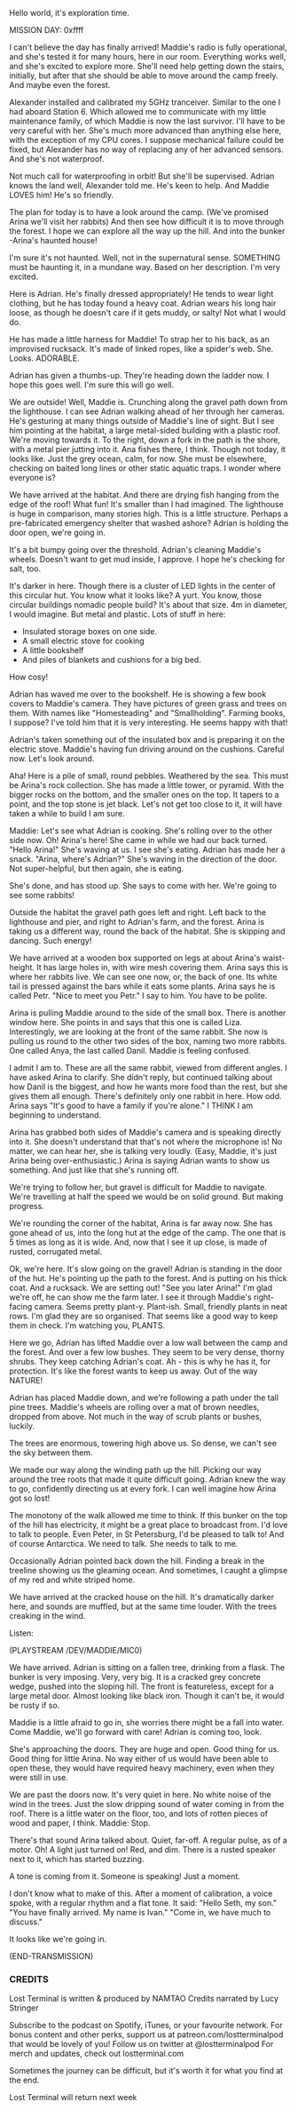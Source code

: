 Hello world, it's exploration time.

MISSION DAY: 0xffff

I can't believe the day has finally arrived! Maddie's radio is fully operational, and she's tested it for many hours, here in our room. Everything works well, and she's excited to explore more. She'll need help getting down the stairs, initially, but after that she should be able to move around the camp freely. And maybe even the forest.


Alexander installed and calibrated my 5GHz tranceiver. Similar to the one I had aboard Station 6. Which allowed me to communicate with my little maintenance family, of which Maddie is now the last survivor. I'll have to be very careful with her. She's much more advanced than anything else here, with the exception of my CPU cores. I suppose mechanical failure could be fixed, but Alexander has no way of replacing any of her advanced sensors. And she's not waterproof.

Not much call for waterproofing in orbit! But she'll be supervised. Adrian knows the land well, Alexander told me. He's keen to help. And Maddie LOVES him! He's so friendly.

The plan for today is to have a look around the camp. (We've promised Arina we'll visit her rabbits) And then see how difficult it is to move through the forest. I hope we can explore all the way up the hill. And into the bunker -Arina's haunted house!

I'm sure it's not haunted. Well, not in the supernatural sense. SOMETHING must be haunting it, in a mundane way. Based on her description. I'm very excited.

Here is Adrian. He's finally dressed appropriately! He tends to wear light clothing, but he has today found a heavy coat. Adrian wears his long hair loose, as though he doesn't care if it gets muddy, or salty! Not what I would do.

He has made a little harness for Maddie! To strap her to his back, as an improvised rucksack. It's made of linked ropes, like a spider's web. She. Looks. ADORABLE.

Adrian has given a thumbs-up. They're heading down the ladder now. I hope this goes well. I'm sure this will go well.


We are outside! Well, Maddie is. Crunching along the gravel path down from the lighthouse. I can see Adrian walking ahead of her through her cameras. He's gesturing at many things outside of Maddie's line of sight. But I see him pointing at the habitat, a large metal-sided building with a plastic roof. We're moving towards it. To the right, down a fork in the path is the shore, with a metal pier jutting into it. Ana fishes there, I think. Though not today, it looks like. Just the grey ocean, calm, for now. She must be elsewhere, checking on baited long lines or other static aquatic traps. I wonder where everyone is?

We have arrived at the habitat. And there are drying fish hanging from the edge of the roof! What fun! It's smaller than I had imagined. The lighthouse is huge in comparison, many stories high. This is a little structure. Perhaps a pre-fabricated emergency shelter that washed ashore? Adrian is holding the door open, we're going in.

It's a bit bumpy going over the threshold. Adrian's cleaning Maddie's wheels. Doesn't want to get mud inside, I approve. I hope he's checking for salt, too.

It's darker in here. Though there is a cluster of LED lights in the center of this circular hut. You know what it looks like? A yurt. You know, those circular buildings nomadic people build? It's about that size. 4m in diameter, I would imagine. But metal and plastic. Lots of stuff in here:

* Insulated storage boxes on one side.
* A small electric stove for cooking
* A little bookshelf
* And piles of blankets and cushions for a big bed.

How cosy!

Adrian has waved me over to the bookshelf. He is showing a few book covers to Maddie's camera. They have pictures of green grass and trees on them. With names like "Homesteading" and "Smallholding". Farming books, I suppose? I've told him that it is very interesting. He seems happy with that!

Adrian's taken something out of the insulated box and is preparing it on the electric stove. Maddie's having fun driving around on the cushions. Careful now. Let's look around.

Aha! Here is a pile of small, round pebbles. Weathered by the sea. This must be Arina's rock collection. She has made a little tower, or pyramid. With the bigger rocks on the bottom, and the smaller ones on the top. It tapers to a point, and the top stone is jet black. Let's not get too close to it, it will have taken a while to build I am sure.

Maddie: Let's see what Adrian is cooking. She's rolling over to the other side now. Oh! Arina's here! She came in while we had our back turned. "Hello Arina!" She's waving at us. I see she's eating. Adrian has made her a snack. "Arina, where's Adrian?" She's waving in the direction of the door. Not super-helpful, but then again, she is eating.

She's done, and has stood up. She says to come with her. We're going to see some rabbits!


Outside the habitat the gravel path goes left and right. Left back to the lighthouse and pier, and right to Adrian's farm, and the forest. Arina is taking us a different way, round the back of the habitat. She is skipping and dancing. Such energy!

We have arrived at a wooden box supported on legs at about Arina's waist-height. It has large holes in, with wire mesh covering them. Arina says this is where her rabbits live. We can see one now, or, the back of one. Its white tail is pressed against the bars while it eats some plants. Arina says he is called Petr. "Nice to meet you Petr." I say to him. You have to be polite.

Arina is pulling Maddie around to the side of the small box. There is another window here. She points in and says that this one is called Liza. Interestingly, we are looking at the front of the same rabbit. She now is pulling us round to the other two sides of the box, naming two more rabbits. One called Anya, the last called Danil. Maddie is feeling confused.

I admit I am to. These are all the same rabbit, viewed from different angles. I have asked Arina to clarify. She didn't reply, but continued talking about how Danil is the biggest, and how he wants more food than the rest, but she gives them all enough. There's definitely only one rabbit in here. How odd. Arina says "It's good to have a family if you're alone." I THINK I am beginning to understand.

Arina has grabbed both sides of Maddie's camera and is speaking directly into it. She doesn't understand that that's not where the microphone is! No matter, we can hear her, she is talking very loudly. (Easy, Maddie, it's just Arina being over-enthusiastic.) Arina is saying Adrian wants to show us something. And just like that she's running off.

We're trying to follow her, but gravel is difficult for Maddie to navigate. We're travelling at half the speed we would be on solid ground. But making progress.

We're rounding the corner of the habitat, Arina is far away now. She has gone ahead of us, into the long hut at the edge of the camp. The one that is 5 times as long as it is wide. And, now that I see it up close, is made of rusted, corrugated metal.

Ok, we're here. It's slow going on the gravel! Adrian is standing in the door of the hut. He's pointing up the path to the forest. And is putting on his thick coat. And a rucksack. We are setting out! "See you later Arina!" I'm glad we're off, he can show me the farm later. I see it through Maddie's right-facing camera. Seems pretty plant-y. Plant-ish. Small, friendly plants in neat rows. I'm glad they are so organised. That seems like a good way to keep them in check. I'm watching you, PLANTS.

Here we go, Adrian has lifted Maddie over a low wall between the camp and the forest. And over a few low bushes. They seem to be very dense, thorny shrubs. They keep catching Adrian's coat. Ah - this is why he has it, for protection. It's like the forest wants to keep us away. Out of the way NATURE!

Adrian has placed Maddie down, and we're following a path under the tall pine trees. Maddie's wheels are rolling over a mat of brown needles, dropped from above. Not much in the way of scrub plants or bushes, luckily.

The trees are enormous, towering high above us. So dense, we can't see the sky between them.

We made our way along the winding path up the hill. Picking our way around the tree roots that made it quite difficult going. Adrian knew the way to go, confidently directing us at every fork. I can well imagine how Arina got so lost!

The monotony of the walk allowed me time to think. If this bunker on the top of the hill has electricity, it might be a great place to broadcast from. I'd love to talk to people. Even Peter, in St Petersburg, I'd be pleased to talk to! And of course Antarctica. We need to talk. She needs to talk to me.

Occasionally Adrian pointed back down the hill. Finding a break in the treeline showing us the gleaming ocean. And sometimes, I caught a glimpse of my red and white striped home.

We have arrived at the cracked house on the hill. It's dramatically darker here, and sounds are muffled, but at the same time louder. With the trees creaking in the wind.

Listen:


(PLAYSTREAM /DEV/MADDIE/MIC0)


We have arrived. Adrian is sitting on a fallen tree, drinking from a flask. The bunker is very imposing. Very, very big. It is a cracked grey concrete wedge, pushed into the sloping hill. The front is featureless, except for a large metal door. Almost looking like black iron. Though it can't be, it would be rusty if so.

Maddie is a little afraid to go in, she worries there might be a fall into water. Come Maddie, we'll go forward with care! Adrian is coming too, look.

She's approaching the doors. They are huge and open. Good thing for us. Good thing for little Arina. No way either of us would have been able to open these, they would have required heavy machinery, even when they were still in use.

We are past the doors now. It's very quiet in here. No white noise of the wind in the trees. Just the slow dripping sound of water coming in from the roof. There is a little water on the floor, too, and lots of rotten pieces of wood and paper, I think. Maddie: Stop.

There's that sound Arina talked about. Quiet, far-off. A regular pulse, as of a motor. Oh! A light just turned on! Red, and dim. There is a rusted speaker next to it, which has started buzzing.

A tone is coming from it. Someone is speaking! Just a moment.

I don't know what to make of this. After a moment of calibration, a voice spoke, with a regular rhythm and a flat tone. It said: "Hello Seth, my son." "You have finally arrived. My name is Ivan." "Come in, we have much to discuss."

It looks like we're going in.

(END-TRANSMISSION)


### CREDITS

Lost Terminal is written & produced by NAMTAO Credits narrated by Lucy Stringer

Subscribe to the podcast on Spotify, iTunes, or your favourite network. For bonus content and other perks, support us at patreon.com/lostterminalpod that would be lovely of you! Follow us on twitter at @lostterminalpod For merch and updates, check out lostterminal.com

Sometimes the journey can be difficult, but it's worth it for what you find at the end.

Lost Terminal will return next week

